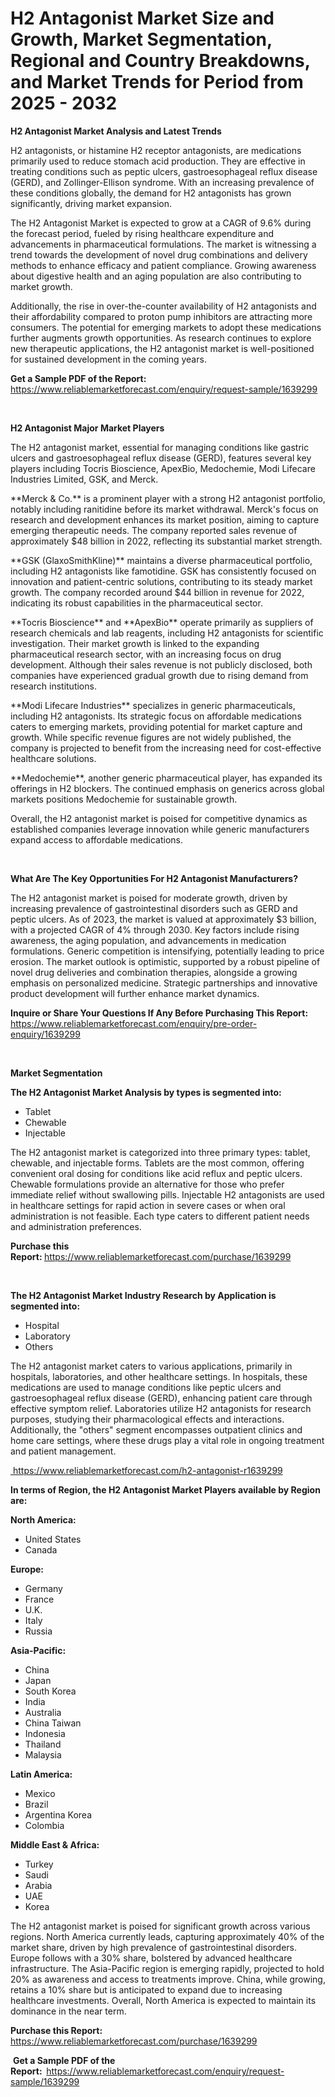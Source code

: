 <p><h1>H2 Antagonist Market Size and Growth, Market Segmentation, Regional and Country Breakdowns, and Market Trends for Period from 2025 -  2032</h1></p><p><strong>H2 Antagonist Market Analysis and Latest Trends</strong></p>
<p><p>H2 antagonists, or histamine H2 receptor antagonists, are medications primarily used to reduce stomach acid production. They are effective in treating conditions such as peptic ulcers, gastroesophageal reflux disease (GERD), and Zollinger-Ellison syndrome. With an increasing prevalence of these conditions globally, the demand for H2 antagonists has grown significantly, driving market expansion.</p><p>The H2 Antagonist Market is expected to grow at a CAGR of 9.6% during the forecast period, fueled by rising healthcare expenditure and advancements in pharmaceutical formulations. The market is witnessing a trend towards the development of novel drug combinations and delivery methods to enhance efficacy and patient compliance. Growing awareness about digestive health and an aging population are also contributing to market growth.</p><p>Additionally, the rise in over-the-counter availability of H2 antagonists and their affordability compared to proton pump inhibitors are attracting more consumers. The potential for emerging markets to adopt these medications further augments growth opportunities. As research continues to explore new therapeutic applications, the H2 antagonist market is well-positioned for sustained development in the coming years.</p></p>
<p><strong>Get a Sample PDF of the Report:&nbsp;</strong> <a href="https://www.reliablemarketforecast.com/enquiry/request-sample/1639299?utm_campaign=2759&utm_medium=2&utm_source=Github&utm_content=ia&utm_term=12042025&utm_id=h2-antagonist">https://www.reliablemarketforecast.com/enquiry/request-sample/1639299</a></p>
<p>&nbsp;</p>
<p><strong>H2 Antagonist Major Market Players</strong></p>
<p><p>The H2 antagonist market, essential for managing conditions like gastric ulcers and gastroesophageal reflux disease (GERD), features several key players including Tocris Bioscience, ApexBio, Medochemie, Modi Lifecare Industries Limited, GSK, and Merck.</p><p>**Merck & Co.** is a prominent player with a strong H2 antagonist portfolio, notably including ranitidine before its market withdrawal. Merck's focus on research and development enhances its market position, aiming to capture emerging therapeutic needs. The company reported sales revenue of approximately $48 billion in 2022, reflecting its substantial market strength.</p><p>**GSK (GlaxoSmithKline)** maintains a diverse pharmaceutical portfolio, including H2 antagonists like famotidine. GSK has consistently focused on innovation and patient-centric solutions, contributing to its steady market growth. The company recorded around $44 billion in revenue for 2022, indicating its robust capabilities in the pharmaceutical sector.</p><p>**Tocris Bioscience** and **ApexBio** operate primarily as suppliers of research chemicals and lab reagents, including H2 antagonists for scientific investigation. Their market growth is linked to the expanding pharmaceutical research sector, with an increasing focus on drug development. Although their sales revenue is not publicly disclosed, both companies have experienced gradual growth due to rising demand from research institutions.</p><p>**Modi Lifecare Industries** specializes in generic pharmaceuticals, including H2 antagonists. Its strategic focus on affordable medications caters to emerging markets, providing potential for market capture and growth. While specific revenue figures are not widely published, the company is projected to benefit from the increasing need for cost-effective healthcare solutions.</p><p>**Medochemie**, another generic pharmaceutical player, has expanded its offerings in H2 blockers. The continued emphasis on generics across global markets positions Medochemie for sustainable growth.</p><p>Overall, the H2 antagonist market is poised for competitive dynamics as established companies leverage innovation while generic manufacturers expand access to affordable medications.</p></p>
<p>&nbsp;</p>
<p><strong>What Are The Key Opportunities For H2 Antagonist Manufacturers?</strong></p>
<p><p>The H2 antagonist market is poised for moderate growth, driven by increasing prevalence of gastrointestinal disorders such as GERD and peptic ulcers. As of 2023, the market is valued at approximately $3 billion, with a projected CAGR of 4% through 2030. Key factors include rising awareness, the aging population, and advancements in medication formulations. Generic competition is intensifying, potentially leading to price erosion. The market outlook is optimistic, supported by a robust pipeline of novel drug deliveries and combination therapies, alongside a growing emphasis on personalized medicine. Strategic partnerships and innovative product development will further enhance market dynamics.</p></p>
<p><strong>Inquire or Share Your Questions If Any Before Purchasing This Report:</strong> <a href="https://www.reliablemarketforecast.com/enquiry/pre-order-enquiry/1639299?utm_campaign=2759&utm_medium=2&utm_source=Github&utm_content=ia&utm_term=12042025&utm_id=h2-antagonist">https://www.reliablemarketforecast.com/enquiry/pre-order-enquiry/1639299</a></p>
<p>&nbsp;</p>
<p><strong>Market Segmentation</strong></p>
<p><strong>The H2 Antagonist Market Analysis by types is segmented into:</strong></p>
<p><ul><li>Tablet</li><li>Chewable</li><li>Injectable</li></ul></p>
<p><p>The H2 antagonist market is categorized into three primary types: tablet, chewable, and injectable forms. Tablets are the most common, offering convenient oral dosing for conditions like acid reflux and peptic ulcers. Chewable formulations provide an alternative for those who prefer immediate relief without swallowing pills. Injectable H2 antagonists are used in healthcare settings for rapid action in severe cases or when oral administration is not feasible. Each type caters to different patient needs and administration preferences.</p></p>
<p><strong>Purchase this Report:&nbsp;</strong><a href="https://www.reliablemarketforecast.com/purchase/1639299?utm_campaign=2759&utm_medium=2&utm_source=Github&utm_content=ia&utm_term=12042025&utm_id=h2-antagonist">https://www.reliablemarketforecast.com/purchase/1639299</a></p>
<p>&nbsp;</p>
<p><strong>The H2 Antagonist Market Industry Research by Application is segmented into:</strong></p>
<p><ul><li>Hospital</li><li>Laboratory</li><li>Others</li></ul></p>
<p><p>The H2 antagonist market caters to various applications, primarily in hospitals, laboratories, and other healthcare settings. In hospitals, these medications are used to manage conditions like peptic ulcers and gastroesophageal reflux disease (GERD), enhancing patient care through effective symptom relief. Laboratories utilize H2 antagonists for research purposes, studying their pharmacological effects and interactions. Additionally, the "others" segment encompasses outpatient clinics and home care settings, where these drugs play a vital role in ongoing treatment and patient management.</p></p>
<p><a href="https://www.reliablemarketforecast.com/h2-antagonist-r1639299?utm_campaign=2759&utm_medium=2&utm_source=Github&utm_content=ia&utm_term=12042025&utm_id=h2-antagonist">&nbsp;https://www.reliablemarketforecast.com/h2-antagonist-r1639299</a></p>
<p><strong>In terms of Region, the H2 Antagonist Market Players available by Region are:</strong></p>
<p>
    <p> <strong> North America: </strong>
        <ul>
            <li>United States</li>
            <li>Canada</li>
        </ul>
        </p> 
    <p> <strong> Europe: </strong>
        <ul>
            <li>Germany</li>
            <li>France</li>
            <li>U.K.</li>
            <li>Italy</li>
            <li>Russia</li>
        </ul>
        </p> 
    <p> <strong> Asia-Pacific: </strong>
        <ul>
            <li>China</li>
            <li>Japan</li>
            <li>South Korea</li>
            <li>India</li>
            <li>Australia</li>
            <li>China Taiwan</li>
            <li>Indonesia</li>
            <li>Thailand</li>
            <li>Malaysia</li>
        </ul>
        </p> 
    <p> <strong> Latin America: </strong>
        <ul>
            <li>Mexico</li>
            <li>Brazil</li>
            <li>Argentina Korea</li>
            <li>Colombia</li>
        </ul>
        </p> 
    <p> <strong> Middle East & Africa: </strong>
        <ul>
            <li>Turkey</li>
            <li>Saudi</li>
            <li>Arabia</li>
            <li>UAE</li>
            <li>Korea</li>
        </ul>
    </p>
    </p>
<p><p>The H2 antagonist market is poised for significant growth across various regions. North America currently leads, capturing approximately 40% of the market share, driven by high prevalence of gastrointestinal disorders. Europe follows with a 30% share, bolstered by advanced healthcare infrastructure. The Asia-Pacific region is emerging rapidly, projected to hold 20% as awareness and access to treatments improve. China, while growing, retains a 10% share but is anticipated to expand due to increasing healthcare investments. Overall, North America is expected to maintain its dominance in the near term.</p></p>
<p><strong>Purchase this Report: </strong><a href="https://www.reliablemarketforecast.com/purchase/1639299?utm_campaign=2759&utm_medium=2&utm_source=Github&utm_content=ia&utm_term=12042025&utm_id=h2-antagonist">https://www.reliablemarketforecast.com/purchase/1639299</a></p>
<p>&nbsp;<strong>Get a Sample PDF of the Report:&nbsp;&nbsp;</strong><a href="https://www.reliablemarketforecast.com/enquiry/request-sample/1639299?utm_campaign=2759&utm_medium=2&utm_source=Github&utm_content=ia&utm_term=12042025&utm_id=h2-antagonist">https://www.reliablemarketforecast.com/enquiry/request-sample/1639299</a></p>
<p><strong></strong></p>
<p><p></p><p></p><p></p></p>